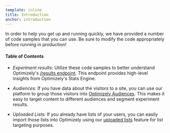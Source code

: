 ```yaml
---
template: inline
title: Introduction
anchor: introduction
---
```


In order to help you get up and running quickly, we have provided a number of code samples that you can use.
Be sure to modify the code appropriately before running in production!

#### Table of Contents

* *Experiment results:* Utilize these code samples to better understand Optimizely's [/results endpoint](/samples/#results). This endpoint provides high-level insights from Optimizely's Stats Engine.

* *Audiences:* If you have data about the visitors to a site, you can use our platform to group those visitors into [Optimizely Audiences](/samples/#audiences). This makes it easy to target content to different audiences and segment experiment results.

* *Uploaded Lists:* If you already have lists of your users, you can easily import those lists into Optimizely using our [uploaded lists](/samples/#user-lists) feature for list targeting purposes.
